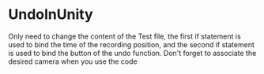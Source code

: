 # UndoInUnity
Only need to change the content of the Test file, the first if statement is used to bind the time of the recording position, and the second if statement is used to bind the button of the undo function.
Don't forget to associate the desired camera when you use the code
